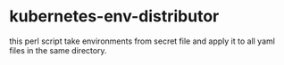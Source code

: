 # kubernetes-env-distributor
this perl script take environments from secret file and apply it to all yaml files in the same directory.
